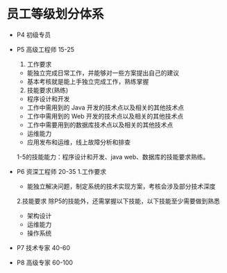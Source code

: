 # 员工等级划分体系

- P4 初级专员

- P5 高级工程师 15-25
  1. 工作要求
    - 能独立完成日常工作，并能够对一些方案提出自己的建议
    - 基本考核就是能上手独立完成工作，熟练掌握
  
  2. 技能要求(熟练)
    - 程序设计和开发
    - 工作中需用到的 Java 开发的技术点以及相关的其他技术点
    - 工作中需用到的 Web 开发的技术点以及相关的其他技术点
    - 工作中需要用到的数据库技术点以及相关的其他技术点
    - 运维能力
    - 应用发布和运维，线上故障分析和排查
  
  1-5的技能能力：程序设计和开发、java web、数据库的技能要求熟练。

- P6 资深工程师 20-35
  1.工作要求
    - 能独立解决问题，制定系统的技术实现方案，考核会涉及部分技术深度
  
  2.技能要求
    除P5的技能外，还需掌握以下技能，以下技能至少需要做到熟悉
    - 架构设计
    - 运维能力
    - 操作系统

- P7 技术专家   40-60

- P8 高级专家   60-100
